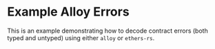 # Example Alloy Errors

This is an example demonstrating how to decode contract errors (both typed and untyped) using either `alloy` or `ethers-rs`.
